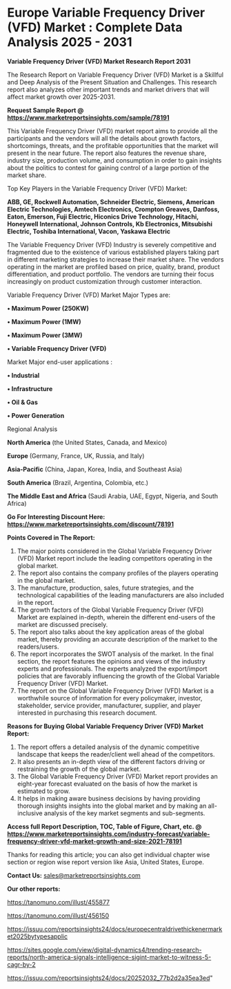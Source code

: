 # Europe Variable Frequency Driver (VFD) Market : Complete Data Analysis 2025 - 2031

<strong>Variable Frequency Driver (VFD) Market Research Report 2031</strong>

The Research Report on Variable Frequency Driver (VFD) Market is a Skillful and Deep Analysis of the Present Situation and Challenges. This research report also analyzes other important trends and market drivers that will affect market growth over 2025-2031.

<strong>Request Sample Report @ <a href=https://www.marketreportsinsights.com/sample/78191>https://www.marketreportsinsights.com/sample/78191</a></strong>

This Variable Frequency Driver (VFD) market report aims to provide all the participants and the vendors will all the details about growth factors, shortcomings, threats, and the profitable opportunities that the market will present in the near future. The report also features the revenue share, industry size, production volume, and consumption in order to gain insights about the politics to contest for gaining control of a large portion of the market share.

Top Key Players in the Variable Frequency Driver (VFD) Market:

<strong>ABB, GE, Rockwell Automation, Schneider Electric, Siemens, American Electric Technologies, Amtech Electronics, Crompton Greaves, Danfoss, Eaton, Emerson, Fuji Electric, Hiconics Drive Technology, Hitachi, Honeywell International, Johnson Controls, Kb Electronics, Mitsubishi Electric, Toshiba International, Vacon, Yaskawa Electric</strong>

The Variable Frequency Driver (VFD) Industry is severely competitive and fragmented due to the existence of various established players taking part in different marketing strategies to increase their market share. The vendors operating in the market are profiled based on price, quality, brand, product differentiation, and product portfolio. The vendors are turning their focus increasingly on product customization through customer interaction.

Variable Frequency Driver (VFD) Market Major Types are:

<strong>• Maximum Power (250KW)

• Maximum Power (1MW)

• Maximum Power (3MW)

• Variable Frequency Driver (VFD)</strong>

Market Major end-user applications :

<strong>• Industrial

• Infrastructure

• Oil & Gas

• Power Generation</strong>

Regional Analysis

</u><strong><b>North America</b></strong> (the United States, Canada, and Mexico)

<strong><b>Europe </b></strong>(Germany, France, UK, Russia, and Italy)

<strong><b>Asia-Pacific</b></strong> (China, Japan, Korea, India, and Southeast Asia)

<strong><b>South America</b></strong> (Brazil, Argentina, Colombia, etc.)

<strong><b>The Middle East and Africa</b></strong> (Saudi Arabia, UAE, Egypt, Nigeria, and South Africa)

<strong>Go For Interesting Discount Here: <a href=https://www.marketreportsinsights.com/discount/78191>https://www.marketreportsinsights.com/discount/78191</a></strong>

<strong>Points Covered in The Report:</strong>
<ol>
  <li>The major points considered in the Global Variable Frequency Driver (VFD) Market report include the leading competitors operating in the global market.</li>
  <li>The report also contains the company profiles of the players operating in the global market.</li>
  <li>The manufacture, production, sales, future strategies, and the technological capabilities of the leading manufacturers are also included in the report.</li>
  <li>The growth factors of the Global Variable Frequency Driver (VFD) Market are explained in-depth, wherein the different end-users of the market are discussed precisely.</li>
  <li>The report also talks about the key application areas of the global market, thereby providing an accurate description of the market to the readers/users.</li>
  <li>The report incorporates the SWOT analysis of the market. In the final section, the report features the opinions and views of the industry experts and professionals. The experts analyzed the export/import policies that are favorably influencing the growth of the Global Variable Frequency Driver (VFD) Market.</li>
  <li>The report on the Global Variable Frequency Driver (VFD) Market is a worthwhile source of information for every policymaker, investor, stakeholder, service provider, manufacturer, supplier, and player interested in purchasing this research document.</li>
</ol>
<strong>Reasons for Buying Global Variable Frequency Driver (VFD) Market Report:</strong>

<ol>
  <li>The report offers a detailed analysis of the dynamic competitive landscape that keeps the reader/client well ahead of the competitors.</li>
  <li>It also presents an in-depth view of the different factors driving or restraining the growth of the global market.</li>
  <li>The Global Variable Frequency Driver (VFD) Market report provides an eight-year forecast evaluated on the basis of how the market is estimated to grow.</li>
  <li>It helps in making aware business decisions by having providing thorough insights insights into the global market and by making an all-inclusive analysis of the key market segments and sub-segments.</li>
</ol>
<strong>Access full Report Description, TOC, Table of Figure, Chart, etc. @ <a href=https://www.marketreportsinsights.com/industry-forecast/variable-frequency-driver-vfd-market-growth-and-size-2021-78191>https://www.marketreportsinsights.com/industry-forecast/variable-frequency-driver-vfd-market-growth-and-size-2021-78191</a></strong>


Thanks for reading this article; you can also get individual chapter wise section or region wise report version like Asia, United States, Europe.

<strong>Contact Us:</strong>
sales@marketreportsinsights.com

<strong>Our other reports:</strong>

<a href=https://tanomuno.com/illust/455877>https://tanomuno.com/illust/455877</a>

<a href=https://tanomuno.com/illust/456150>https://tanomuno.com/illust/456150</a>

<a href=https://issuu.com/reportsinsights24/docs/europecentraldrivethickenermarket2025bytypesapplic>https://issuu.com/reportsinsights24/docs/europecentraldrivethickenermarket2025bytypesapplic</a>

<a href=https://sites.google.com/view/digital-dynamics4/trending-research-reports/north-america-signals-intelligence-sigint-market-to-witness-5-cagr-by-2>https://sites.google.com/view/digital-dynamics4/trending-research-reports/north-america-signals-intelligence-sigint-market-to-witness-5-cagr-by-2</a>

<a href=https://issuu.com/reportsinsights24/docs/20252032_77b2d2a35ea3ed>https://issuu.com/reportsinsights24/docs/20252032_77b2d2a35ea3ed</a>"
